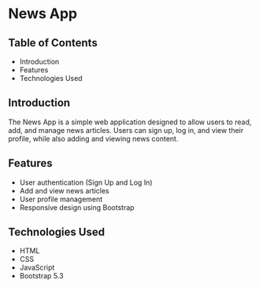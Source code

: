# News App

## Table of Contents
- Introduction
- Features
- Technologies Used

## Introduction
The News App is a simple web application designed to allow users to read, add, and manage news articles. Users can sign up, log in, and view their profile, while also adding and viewing news content.

## Features
- User authentication (Sign Up and Log In)
- Add and view news articles
- User profile management
- Responsive design using Bootstrap

## Technologies Used
- HTML
- CSS
- JavaScript
- Bootstrap 5.3


